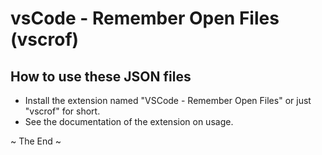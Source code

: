 # vsCode - Remember Open Files (vscrof)

## How to use these JSON files

* Install the extension named "VSCode - Remember Open Files" or just "vscrof" for short.
* See the documentation of the extension on usage.

~ The End ~